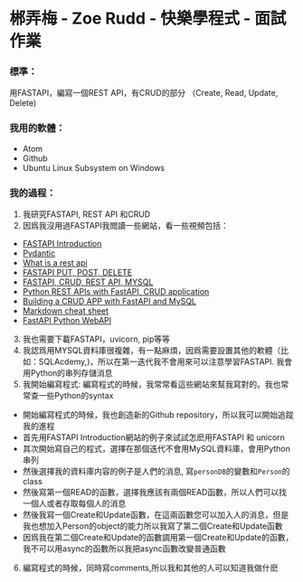 # 郴弄梅 - Zoe Rudd - 快樂學程式 - 面試作業
### 標準：
用FASTAPI，編寫一個REST API，有CRUD的部分 （Create, Read, Update, Delete)

### 我用的軟體：
  - Atom
  - Github
  - Ubuntu Linux Subsystem on Windows

### 我的過程：

1. 我研究FASTAPI, REST API 和CRUD
2. 因爲我沒用過FASTAPI我閲讀一些網站，看一些視頻包括：
  - [FASTAPI Introduction](https://fastapi.tiangolo.com/tutorial/first-steps/)
  - [Pydantic](https://pydantic-docs.helpmanual.io/)
  - [What is a rest api](https://www.redhat.com/en/topics/api/what-is-a-rest-api)
  - [FASTAPI PUT, POST, DELETE](https://www.youtube.com/watch?v=tpT48Rpt-Ww)
  - [FASTAPI, CRUD, REST API, MYSQL](https://www.youtube.com/watch?v=4Zy90rd0bkU)
  - [Python REST APIs with FastAPI, CRUD application](https://dev.to/xarala221/python-rest-apis-with-fastapi-crud-application-9kc)
  - [Building a CRUD APP with FastAPI and MySQL](https://blog.balasundar.com/building-a-crud-app-with-fastapi-and-mysql)
  - [Markdown cheat sheet](https://www.markdownguide.org/cheat-sheet/)
  - [FastAPI Python WebAPI](https://realpython.com/fastapi-python-web-apis/)

3. 我也需要下載FASTAPI，uvicorn, pip等等
4. 我認爲用MYSQL資料庫很複雜，有一點麻煩，因爲需要設置其他的軟體（比如：SQLAcdemy,)，所以在第一迭代我不會用來可以注意學習FASTAPI. 我會用Python的串列存儲消息
5. 我開始編寫程式: 編寫程式的時候，我常常看這些網站來幫我寫對的。我也常常查一些Python的syntax
  - 開始編寫程式的時候，我也創造新的Github repository，所以我可以開始追蹤我的進程
  - 首先用FASTAPI Introduction網站的例子來試試怎麽用FASTAPI 和 unicorn
  - 其次開始寫自己的程式，選擇在那個迭代不會用MySQL資料庫，會用Python串列
  - 然後選擇我的資料庫内容的例子是人們的消息, 寫`personDB`的變數和`Person`的class
  - 然後寫第一個READ的函數，選擇我應該有兩個READ函數，所以人們可以找一個人或者存取每個人的消息
  - 然後我寫一個Create和Update函數，在這兩函數您可以加入人的消息，但是我也想加入Person的object的能力所以我寫了第二個Create和Update函數
  - 因爲我在第二個Create和Update的函數調用第一個Create和Update的函數，我不可以用async的函數所以我把async函數改變普通函數
  

6. 編寫程式的時候，同時寫comments,所以我和其他的人可以知道我做什麽
